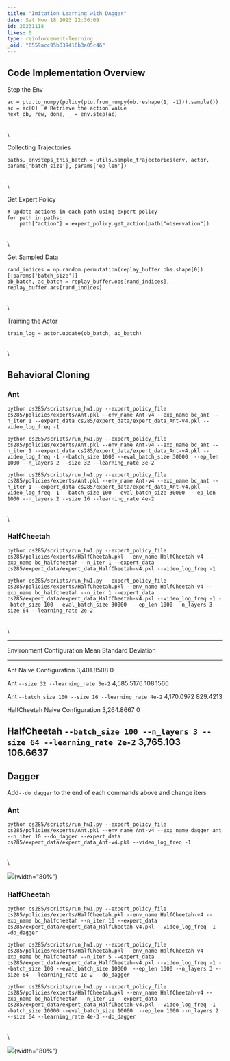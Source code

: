 ```yaml
---
title: "Imitation Learning with DAgger"
date: Sat Nov 18 2023 22:36:09
id: 20231118
likes: 0
type: reinforcement-learning
_oid: "6559acc95b039416b3a05c46"
---
```

## Code Implementation Overview

Step the Env

    ac = ptu.to_numpy(policy(ptu.from_numpy(ob.reshape(1, -1))).sample())
    ac = ac[0]  # Retrieve the action value
    next_ob, rew, done, _ = env.step(ac)  

\
\

Collecting Trajectories

    paths, envsteps_this_batch = utils.sample_trajectories(env, actor, params['batch_size'], params['ep_len'])

\
\

Get Expert Policy

    # Update actions in each path using expert policy
    for path in paths:
        path["action"] = expert_policy.get_action(path["observation"])

\
\

Get Sampled Data

    rand_indices = np.random.permutation(replay_buffer.obs.shape[0])[:params['batch_size']]
    ob_batch, ac_batch = replay_buffer.obs[rand_indices], replay_buffer.acs[rand_indices]

\
\

Training the Actor

    train_log = actor.update(ob_batch, ac_batch)

\
\

## Behavioral Cloning

### Ant

    python cs285/scripts/run_hw1.py --expert_policy_file cs285/policies/experts/Ant.pkl --env_name Ant-v4 --exp_name bc_ant --n_iter 1 --expert_data cs285/expert_data/expert_data_Ant-v4.pkl --video_log_freq -1

    python cs285/scripts/run_hw1.py --expert_policy_file cs285/policies/experts/Ant.pkl --env_name Ant-v4 --exp_name bc_ant --n_iter 1 --expert_data cs285/expert_data/expert_data_Ant-v4.pkl --video_log_freq -1 --batch_size 1000 --eval_batch_size 30000  --ep_len 1000 --n_layers 2 --size 32 --learning_rate 3e-2

    python cs285/scripts/run_hw1.py --expert_policy_file cs285/policies/experts/Ant.pkl --env_name Ant-v4 --exp_name bc_ant --n_iter 1 --expert_data cs285/expert_data/expert_data_Ant-v4.pkl --video_log_freq -1 --batch_size 100 --eval_batch_size 30000  --ep_len 1000 --n_layers 2 --size 16 --learning_rate 4e-2

\
\

### HalfCheetah

    python cs285/scripts/run_hw1.py --expert_policy_file cs285/policies/experts/HalfCheetah.pkl --env_name HalfCheetah-v4 --exp_name bc_halfcheetah --n_iter 1 --expert_data cs285/expert_data/expert_data_HalfCheetah-v4.pkl --video_log_freq -1  

    python cs285/scripts/run_hw1.py --expert_policy_file cs285/policies/experts/HalfCheetah.pkl --env_name HalfCheetah-v4 --exp_name bc_halfcheetah --n_iter 1 --expert_data cs285/expert_data/expert_data_HalfCheetah-v4.pkl --video_log_freq -1 --batch_size 100 --eval_batch_size 30000  --ep_len 1000 --n_layers 3 --size 64 --learning_rate 2e-2

\
\

  --------------------------------------------------------------------------------------------------------------------------
  Environment       Configuration                                                    Mean         Standard Deviation
  ----------------- ---------------------------------------------------------------- ------------ --------------------------
  Ant               Naive Configuration                                              3,401.8508   0

  Ant               `--size 32 --learning_rate 3e-2`                                 4,585.5176   108.1566

  Ant               `--batch_size 100 --size 16 --learning_rate 4e-2`                4,170.0972   829.4213

  HalfCheetah       Naive Configuration                                              3,264.8667   0

  HalfCheetah       `--batch_size 100 --n_layers 3 --size 64 --learning_rate 2e-2`   3,765.103    106.6637
  --------------------------------------------------------------------------------------------------------------------------

## Dagger

Add`--do_dagger` to the end of each commands above and change iters

### Ant

    python cs285/scripts/run_hw1.py --expert_policy_file cs285/policies/experts/Ant.pkl --env_name Ant-v4 --exp_name dagger_ant --n_iter 10 --do_dagger --expert_data cs285/expert_data/expert_data_Ant-v4.pkl --video_log_freq -1

\
\

![](https://github.com/jimchen2/nonimportant/assets/123833550/b152941e-b730-41cc-a1c9-898813d92388){width="80%"}

### HalfCheetah

    python cs285/scripts/run_hw1.py --expert_policy_file cs285/policies/experts/HalfCheetah.pkl --env_name HalfCheetah-v4 --exp_name bc_halfcheetah --n_iter 10 --expert_data cs285/expert_data/expert_data_HalfCheetah-v4.pkl --video_log_freq -1 --do_dagger

    python cs285/scripts/run_hw1.py --expert_policy_file cs285/policies/experts/HalfCheetah.pkl --env_name HalfCheetah-v4 --exp_name bc_halfcheetah --n_iter 5 --expert_data cs285/expert_data/expert_data_HalfCheetah-v4.pkl --video_log_freq -1 --batch_size 100 --eval_batch_size 10000  --ep_len 1000 --n_layers 3 --size 64 --learning_rate 1e-2 --do_dagger

    python cs285/scripts/run_hw1.py --expert_policy_file cs285/policies/experts/HalfCheetah.pkl --env_name HalfCheetah-v4 --exp_name bc_halfcheetah --n_iter 10 --expert_data cs285/expert_data/expert_data_HalfCheetah-v4.pkl --video_log_freq -1 --batch_size 10000 --eval_batch_size 10000  --ep_len 1000 --n_layers 2 --size 64 --learning_rate 4e-3 --do_dagger

\
\

![](https://github.com/jimchen2/nonimportant/assets/123833550/581de3c1-45da-47a9-9ca1-02027142b02a){width="80%"}
